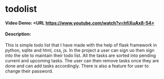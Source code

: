 # todolist
#### Video Demo:  <URL https://www.youtube.com/watch?v=hfiXuAx8-54>
#### Description:
This is simple todo list that I have made with the help of flask framework in python, sqlite and html, css, js.
In the project a user can sign uo then sign into the site to maintain their todo list. All the tasks are sorted into pending current and upcoming tasks.
The user can then remove tasks once they are done and can add tasks accordingly.
There is also a feature for user to change their password.
